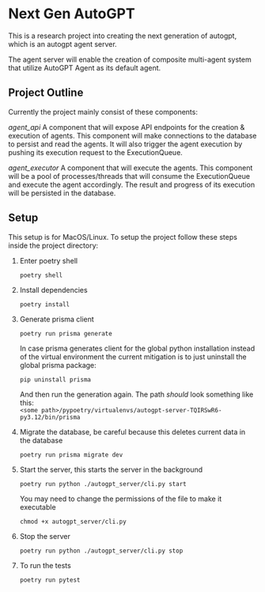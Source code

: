 # Next Gen AutoGPT 

This is a research project into creating the next generation of autogpt, which is an autogpt agent server.

The agent server will enable the creation of composite multi-agent system that utilize AutoGPT Agent as its default agent.


## Project Outline

Currently the project mainly consist of these components:

*agent_api*
A component that will expose API endpoints for the creation & execution of agents.
This component will make connections to the database to persist and read the agents.
It will also trigger the agent execution by pushing its execution request to the ExecutionQueue.

*agent_executor*
A component that will execute the agents.
This component will be a pool of processes/threads that will consume the ExecutionQueue and execute the agent accordingly. 
The result and progress of its execution will be persisted in the database.

## Setup

This setup is for MacOS/Linux.
To setup the project follow these steps inside the project directory:

1. Enter poetry shell
   ```
   poetry shell
   ```

1. Install dependencies
   ```
   poetry install
   ```

1. Generate prisma client
   ```
   poetry run prisma generate
   ```

   In case prisma generates client for the global python installation instead of the virtual environment the current mitigation is to just uninstall the global prisma package:
   ```
   pip uninstall prisma
   ```

   And then run the generation again.
   The path *should* look something like this:  
   `<some path>/pypoetry/virtualenvs/autogpt-server-TQIRSwR6-py3.12/bin/prisma`

1. Migrate the database, be careful because this deletes current data in the database
   ```
   poetry run prisma migrate dev
   ```
   
1. Start the server, this starts the server in the background
   ```
   poetry run python ./autogpt_server/cli.py start
   ```
    
   You may need to change the permissions of the file to make it executable
   ```
   chmod +x autogpt_server/cli.py
   ```

1. Stop the server
   ```
   poetry run python ./autogpt_server/cli.py stop
   ```

1. To run the tests
   ```
   poetry run pytest
   ```
